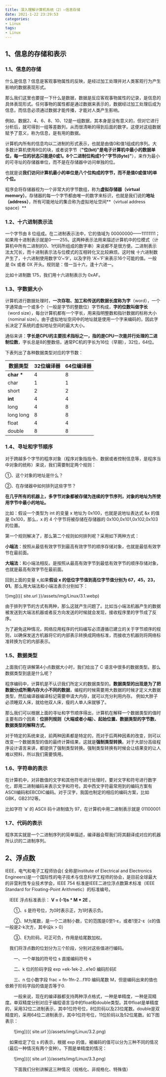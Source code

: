 ```yaml
---
title: 深入理解计算机系统（2）—信息存储
date: 2021-1-22 23:29:53
categories:
- Linux
tags:
- Linux
---
```


## 1、信息的存储和表示

### 1.1、信息的存储

 什么是信息？信息是客观事物属性的反映，是经过加工处理并对人类客观行为产生影响的数据表现形式。

那么我们这里也要提一下什么是数据，数据是反应客观事物属性的记录，是信息的具体表现形式。任何事物的属性都是通过数据来表示的，数据经过加工处理后成为信息，而信息必须通过数据才能传播，才能对人类产生影响。

例如，数据2、4、6、8、10、12是一组数据，其本身是没有意义的，但对它进行分析后，就可得到一组等差数列，从而很清晰的得到后面的数字。这便对这组数据赋予了意义，称为信息，是有用的数据。

计算机内所有的信息均以二进制的形式表示，也就是由值0和值1组成的序列。大多数计算机使用8位的块，或者说字节（**"位(bit)"是电子计算机中最小的数据单位，每一位的状态只能是0或1。8个二进制位构成1个"字节(Byte)"**），来作为最小的可寻址的存储器单位，而不是在存储器中访问单独的位。

也就是说**我们访问计算机最小的单位是八个位构成的字节，而不是值0或值1的单个位。**

程序会将存储器视为一个非常大的字节数组，称为**虚拟存储器（virtual memory）**。存储器的每一个字节都由唯一的数字来标识，也就是我们说的**地址（address）**，所有可能地址的集合称为虚拟地址空间**（virtual address space）**

### 1.2、十六进制表示法

 一个字节由 8 位组成。在二进制表示法中，它的值域为 00000000——11111111；如果用十进制表示就是0——255。这两种表示法用来描述计算机中的位模式（计算机中所有二进制的0、1代码所组成的数字串）来说都不是很方便。二进制表示法太冗长，而十进制表示法与位模式的互相转化又比较麻烦。这时候 十六进制数产生了，十六进制使用数字‘0’~‘9’，以及字符 ‘A’~'F’来表示16个可能的值。一般是 0x 或者 0X 开头。规则是：借一当十六，逢十六进一。

比如十进制数 175，我们用十六进制表示为 0xAF。

### 1.3、字数据大小

计算机进行数据处理时，**一次存取、加工和传送的数据长度称为字**（word），一个字通常由一个或多个（一般是字节的整数位）字节构成，**字的位数叫做字长**（word size），每台计算机都有一个字长，用来指明整数和指针数据的标称大小（nominal size）。由于虚拟地址空间中的地址就是使用一个字来编码的，因此字长决定了系统的虚拟地址空间的最大大小。

通俗来讲：**字长是CPU的主要技术指标之一，指的是CPU一次能并行处理的二进制位数**，字长总是8的整数倍，通常PC机的字长为16位（早期），32位，64位。

下表列出了各种数据类型对应的字节数：

| 数据类型    | 32位编译器 | 64位编译器 |
| ----------- | ---------- | ---------- |
| **char \*** | 4          | 8          |
| char        | 1          | 1          |
| short       | 2          | 2          |
| **int**     | 4          | 4          |
| long        | 4          | 8          |
| long long   | 8          | 8          |
| float       | 4          | 4          |
| double      | 8          | 8          |

### 1.4、寻址和字节顺序

对于跨越多个字节的程序对象（程序对象指指令、数据或者控制信息等，是程序当中对象的统称）来说，我们需要制定两个规则：

①、这个对象的地址是什么？

②、在存储器中如何排列这些字节？

**在几乎所有的机器上，多字节对象都被存储为连续的字节序列，对象的地址为所使用字节中最小的地址。**

比如：假设一个类型为 int 的变量 x 地址为 0x100，也就是说地址表达式 &x 的值是 0x100，那么，x 的 4 个字节将被存储在存储器的 0x100,0x101,0x102,0x103的位置。

第一个规则解决了，那么第二个规则如何排列呢？采用如下两种方式：

**小端法**：按照从最低有效字节到最高有效字节的顺序存储对象，也就是最低有效字节在最前面。

**大端法**：和小端法相反。是按照从最高有效字节到最低有效字节的顺序存储对象，也就是最高有效字节在最前面。

回到上面的变量 x,如果**假设 x 的低位字节值到高位字节值分别为 67，45，23，01**。那么用大端法和小端法表示分别如下：

![img]({{ site.url }}/assets/img/Linux/3.1.webp)

由于排列字节的方式有两种，那么这就产生问题了。比如当小端法机器产生的数据被发送到大端法机器或者反方向发送的时候就会发现，接收程序里的字节成了反序。

为了避免这种情况，网络应用程序的代码编写必须遵循已建立的关于字节顺序的规则，以确保发送方机器将它的内部表示转换成网络标准，而接收方机器则将网络标准转换为它的内部表示。

### 1.5、数据类型

上面我们在讲解第4小点数据大小时，我们给出了 C 语言中很多的数据类型。那么数据类型到底是什么呢？

程序编码中，计算机是不认识我们所定义的数据类型的。**数据类型的出现是为了把数据分成所需内存大小不同的数据**，编程的时候需要用大数据的时候才定义大数据类型，然后编译器编译标记需要申请大内存，就可以充分利用内存。 例如大胖子必须睡双人床，就给他双人床，瘦的人单人床就够了。

那么我们可以根据上面的寻址和字节顺序得出，计算机在解释一个数据类型的值时主要有四个因素：**位排列规则（大端或者小端）、起始位置、数据类型的字节数、数据类型的解释方式**。

对于特定的系统来说，前两种因素都是特定的，而对于后两种因素的改变，则可以改变一个数据类型的值的最终计算结果，这就是**强制类型转换**。对于大部分高级程序设计语言来讲，都提供了强制类型转换。强制类型转换有时候会让结果变的让人难以预料，所以我们需要慎用。

### 1.6、字符串的表示

在计算机中，对非数值的文字和其他符号进行处理时，要对文字和符号进行数字化，即用二进制编码来表示文字和符号。其中西文字符最常用到的编码方案有ASCII编码和EBCDIC编码。对于汉字，我国也制定的相应的编码方案，比如 GBK，GB2312等。

比如字符 ‘a’ 的 ASCII 码十进制值为 97，在计算机中用二进制表示就是 01100001

### 1.7、代码的表示

程序其实就是一个二进制序列的简单描述，编译器会帮我们将其翻译成对应的机器所认识的二进制序列。

## 2、浮点数

IEEE，电气和电子工程师协会( 全称是Institute of Electrical and Electronics Engineers)是一个国际性的电子技术与信息科学工程师的协会，是目前全球最大的非营利性专业技术学会，IEEE 754 标准是IEEE二进位浮点数算术标准（IEEE Standard for Floating-Point Arithmetic）的标准编号。

 　IEEE 浮点标准表示： **V = (-1)s \* M \* 2E** 。

　　①、s 是符号位，为0时表示正，为1时表示负。

　　②、M为尾数，是一个二进制小数，它的范围是0至1-ε，或者1至2-ε（ε的值一般是2-k次方，其中设k > 0）

　　③、E为阶码，可正可负，作用是给尾数加权。

 　我们将浮点数的位划分为三个阶段，分别对这些值进行编码。

　　一、一个单独的符号位 s 直接编码符号 s

　　二、k 位的阶码字段 exp =ek-1ek-2...e1e0 编码阶码E

　　三、n 位小数字段 frac = fn-1fn-2...f1f0 编码尾数 M，但是编码出来的值也依赖于阶码字段的值是否等于0.

　　一般来说，现在的编译器都支持两种浮点格式，一种是单精度，一种是双精度。单双精度分别对应于编程语言当中的float和double类型。其中float是单精度的，采用32位二进制表示，其中1位符号位，8位阶码以及23位尾数。double是双精度的，采用64位二进制表示，其中1位符号位，11位阶码以及52位尾数。如下图表示：

　　![img]({{ site.url }}/assets/img/Linux/3.2.png)

 

 　如果给定了位 s 的表示，根据 exp 的值，被编码的值可以分为三种不同的情况（最后一种情况有两个变种）。下图是单精度的情况：

　　![img]({{ site.url }}/assets/img/Linux/3.3.png)

　　下面我们分别讲解这三种情况（规格化、非规格化、特殊值）